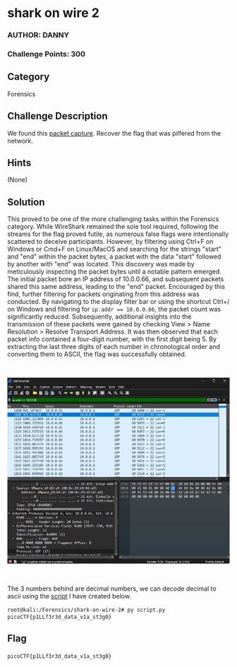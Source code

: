 # shark on wire 2
### AUTHOR: DANNY
### Challenge Points: 300

## Category
Forensics

## Challenge Description
We found this [packet capture](capture.pcap). Recover the flag that was pilfered from the network.

## Hints
(None)

## Solution
This proved to be one of the more challenging tasks within the Forensics category. While WireShark remained the sole tool required, following the streams for the flag proved futile, as numerous false flags were intentionally scattered to deceive participants. However, by filtering using Ctrl+F on Windows or Cmd+F on Linux/MacOS and searching for the strings "start" and "end" within the packet bytes, a packet with the data "start" followed by another with "end" was located. This discovery was made by meticulously inspecting the packet bytes until a notable pattern emerged. The initial packet bore an IP address of 10.0.0.66, and subsequent packets shared this same address, leading to the "end" packet. Encouraged by this find, further filtering for packets originating from this address was conducted. By navigating to the display filter bar or using the shortcut Ctrl+/ on Windows and filtering for `ip.addr == 10.0.0.66`, the packet count was significantly reduced. Subsequently, additional insights into the transmission of these packets were gained by checking View > Name Resolution > Resolve Transport Address. It was then observed that each packet info contained a four-digit number, with the first digit being 5. By extracting the last three digits of each number in chronological order and converting them to ASCII, the flag was successfully obtained.

<br>

![Screenshot](Screenshot.png)

<br>

The 3 numbers behind are decimal numbers, we can decode decimal to ascii using the [script](script.py) I have created below.

```console
root@kali:/Forensics/shark-on-wire-2# py script.py
picoCTF{p1LLf3r3d_data_v1a_st3g0}
```

## Flag
`picoCTF{p1LLf3r3d_data_v1a_st3g0}`